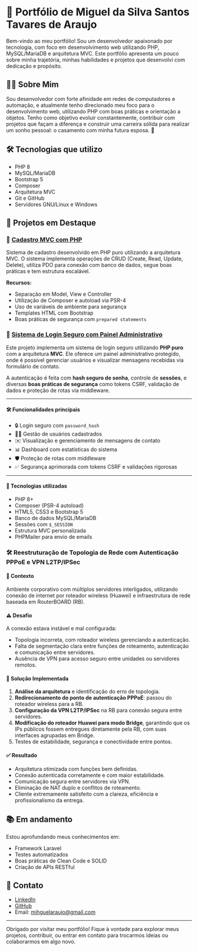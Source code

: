 # 💼 Portfólio de Miguel da Silva Santos Tavares de Araujo

Bem-vindo ao meu portfólio! Sou um desenvolvedor apaixonado por tecnologia, com foco em desenvolvimento web utilizando PHP, MySQL/MariaDB e arquitetura MVC. Este portfólio apresenta um pouco sobre minha trajetória, minhas habilidades e projetos que desenvolvi com dedicação e propósito.

## 👨‍💻 Sobre Mim

Sou desenvolvedor com forte afinidade em redes de computadores e automação, e atualmente tenho direcionado meu foco para o desenvolvimento web, utilizando PHP com boas práticas e orientação a objetos. Tenho como objetivo evoluir constantemente, contribuir com projetos que façam a diferença e construir uma carreira sólida para realizar um sonho pessoal: o casamento com minha futura esposa. 💍

## 🛠️ Tecnologias que utilizo

- PHP 8
- MySQL/MariaDB
- Bootstrap 5
- Composer
- Arquitetura MVC
- Git e GitHub
- Servidores GNU/Linux e Windows

## 🚀 Projetos em Destaque

### 📌 [Cadastro MVC com PHP](https://github.com/mihguelsilva/cadastro-mvc-php)

Sistema de cadastro desenvolvido em PHP puro utilizando a arquitetura MVC. O sistema implementa operações de CRUD (Create, Read, Update, Delete), utiliza PDO para conexão com banco de dados, segue boas práticas e tem estrutura escalável.

**Recursos:**
- Separação em Model, View e Controller
- Utilização de Composer e autoload via PSR-4
- Uso de variáveis de ambiente para segurança
- Templates HTML com Bootstrap
- Boas práticas de segurança com `prepared statements`

### 🔐 [Sistema de Login Seguro com Painel Administrativo](https://github.com/mihguelsilva/php-mvc-login-seguro)

Este projeto implementa um sistema de login seguro utilizando **PHP puro** com a arquitetura **MVC**. Ele oferece um painel administrativo protegido, onde é possível gerenciar usuários e visualizar mensagens recebidas via formulário de contato.

A autenticação é feita com **hash seguro de senha**, controle de **sessões**, e diversas **boas práticas de segurança** como tokens CSRF, validação de dados e proteção de rotas via middleware.

---

#### 🛠 Funcionalidades principais

- 🔒 Login seguro com `password_hash`
- 🧑‍💼 Gestão de usuários cadastrados
- ✉️ Visualização e gerenciamento de mensagens de contato
- 📊 Dashboard com estatísticas do sistema
- 🛡 Proteção de rotas com middleware
- ✅ Segurança aprimorada com tokens CSRF e validações rigorosas

---

#### 📂 Tecnologias utilizadas

- PHP 8+
- Composer (PSR-4 autoload)
- HTML5, CSS3 e Bootstrap 5
- Banco de dados MySQL/MariaDB
- Sessões com `$_SESSION`
- Estrutura MVC personalizada
- PHPMailer para envio de emails

### 🛠️ Reestruturação de Topologia de Rede com Autenticação PPPoE e VPN L2TP/IPSec

#### 📍 Contexto
Ambiente corporativo com múltiplos servidores interligados, utilizando conexão de internet por roteador wireless (Huawei) e infraestrutura de rede baseada em RouterBOARD (RB).

#### ⚠️ Desafio
A conexão estava instável e mal configurada:  
- Topologia incorreta, com roteador wireless gerenciando a autenticação.  
- Falta de segmentação clara entre funções de roteamento, autenticação e comunicação entre servidores.  
- Ausência de VPN para acesso seguro entre unidades ou servidores remotos.

#### 🔧 Solução Implementada
1. **Análise da arquitetura** e identificação do erro de topologia.
2. **Redirecionamento do ponto de autenticação PPPoE**: passou do roteador wireless para a RB.
3. **Configuração da VPN L2TP/IPSec** na RB para conexão segura entre servidores.
4. **Modificação do roteador Huawei para modo Bridge**, garantindo que os IPs públicos fossem entregues diretamente pela RB, com suas interfaces agrupadas em Bridge.
5. Testes de estabilidade, segurança e conectividade entre pontos.

#### ✅ Resultado
- Arquitetura otimizada com funções bem definidas.  
- Conexão autenticada corretamente e com maior estabilidade.  
- Comunicação segura entre servidores via VPN.  
- Eliminação de NAT duplo e conflitos de roteamento.  
- Cliente extremamente satisfeito com a clareza, eficiência e profissionalismo da entrega.

## 📚 Em andamento

Estou aprofundando meus conhecimentos em:
- Framework Laravel
- Testes automatizados
- Boas práticas de Clean Code e SOLID
- Criação de APIs RESTful

## 🔗 Contato

- [LinkedIn](https://www.linkedin.com/in/mihguel-da-silva-santos-tavares-de-araujo/)
- [GitHub](https://github.com/mihguelsilva)
- Email: mihguelaraujo@gmail.com

---

Obrigado por visitar meu portfólio! Fique à vontade para explorar meus projetos, contribuir, ou entrar em contato para trocarmos ideias ou colaborarmos em algo novo.

